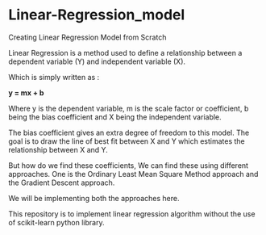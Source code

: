 # Linear-Regression_model
Creating Linear Regression Model from Scratch

Linear Regression is a method used to define a relationship between a dependent variable (Y) and independent variable (X).

Which is simply written as :

**y = mx + b**

Where y is the dependent variable, m is the scale factor or coefficient, b being the bias coefficient and X being the independent variable.

The bias coefficient gives an extra degree of freedom to this model. The goal is to draw the line of best fit between X and Y which estimates the relationship between X and Y.


But how do we find these coefficients, We can find these using different approaches. One is the Ordinary Least Mean Square Method approach and the Gradient Descent approach. 

We will be implementing both the approaches here.

This repository is to implement linear regression algorithm without the use of scikit-learn python library.


